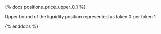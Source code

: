 {% docs positions_price_upper_0_1 %}

Upper bound of the liquidity position represented as token 0 per token 1

{% enddocs %}